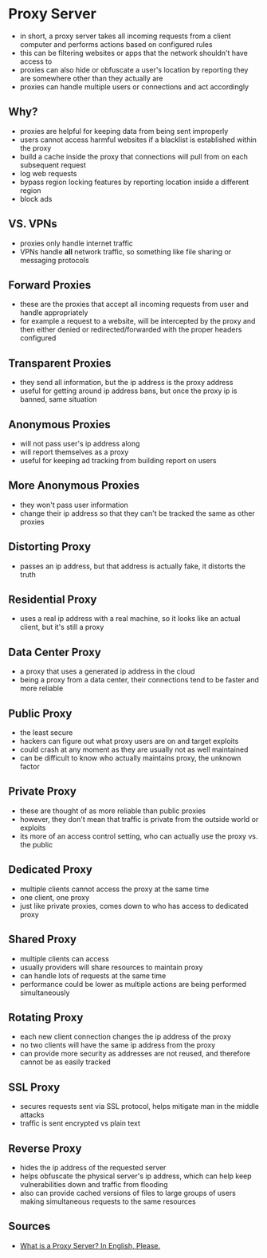 # Proxy Server

- in short, a proxy server takes all incoming requests from a client computer and performs actions based on configured rules
- this can be filtering websites or apps that the network shouldn't have access to
- proxies can also hide or obfuscate a user's location by reporting they are somewhere other than they actually are
- proxies can handle multiple users or connections and act accordingly

## Why?

- proxies are helpful for keeping data from being sent improperly
- users cannot access harmful websites if a blacklist is established within the proxy
- build a cache inside the proxy that connections will pull from on each subsequent request
- log web requests
- bypass region locking features by reporting location inside a different region
- block ads

## VS. VPNs

- proxies only handle internet traffic
- VPNs handle **all** network traffic, so something like file sharing or messaging protocols

## Forward Proxies

- these are the proxies that accept all incoming requests from user and handle appropriately
- for example a request to a website, will be intercepted by the proxy and then either denied or redirected/forwarded with the proper headers configured

## Transparent Proxies

- they send all information, but the ip address is the proxy address
- useful for getting around ip address bans, but once the proxy ip is banned, same situation

## Anonymous Proxies

- will not pass user's ip address along
- will report themselves as a proxy
- useful for keeping ad tracking from building report on users

## More Anonymous Proxies

- they won't pass user information
- change their ip address so that they can't be tracked the same as other proxies

## Distorting Proxy

- passes an ip address, but that address is actually fake, it distorts the truth

## Residential Proxy

- uses a real ip address with a real machine, so it looks like an actual client, but it's still a proxy

## Data Center Proxy

- a proxy that uses a generated ip address in the cloud
- being a proxy from a data center, their connections tend to be faster and more reliable

## Public Proxy

- the least secure
- hackers can figure out what proxy users are on and target exploits
- could crash at any moment as they are usually not as well maintained
- can be difficult to know who actually maintains proxy, the unknown factor

## Private Proxy

- these are thought of as more reliable than public proxies
- however, they don't mean that traffic is private from the outside world or exploits
- its more of an access control setting, who can actually use the proxy vs. the public

## Dedicated Proxy

- multiple clients cannot access the proxy at the same time
- one client, one proxy
- just like private proxies, comes down to who has access to dedicated proxy

## Shared Proxy

- multiple clients can access
- usually providers will share resources to maintain proxy
- can handle lots of requests at the same time
- performance could be lower as multiple actions are being performed simultaneously

## Rotating Proxy

- each new client connection changes the ip address of the proxy
- no two clients will have the same ip address from the proxy
- can provide more security as addresses are not reused, and therefore cannot be as easily tracked

## SSL Proxy

- secures requests sent via SSL protocol, helps mitigate man in the middle attacks
- traffic is sent encrypted vs plain text

## Reverse Proxy

- hides the ip address of the requested server
- helps obfuscate the physical server's ip address, which can help keep vulnerabilities down and traffic from flooding
- also can provide cached versions of files to large groups of users making simultaneous requests to the same resources

## Sources

- [What is a Proxy Server? In English, Please.](https://www.freecodecamp.org/news/what-is-a-proxy-server-in-english-please/)
